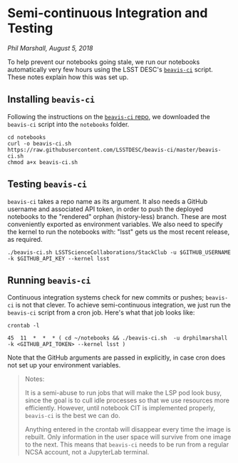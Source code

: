 # Semi-continuous Integration and Testing

_Phil Marshall, August 5, 2018_

To help prevent our notebooks going stale, we run our notebooks automatically very few hours using the LSST DESC's [`beavis-ci`]() script. These notes explain how this was set up. 

## Installing `beavis-ci`
Following the instructions on the [`beavis-ci` repo](https://github.com/LSSTDESC/beavis-ci), we downloaded the `beavis-ci` script into the `notebooks` folder.
```
cd notebooks
curl -o beavis-ci.sh https://raw.githubusercontent.com/LSSTDESC/beavis-ci/master/beavis-ci.sh
chmod a+x beavis-ci.sh
```

## Testing `beavis-ci`
`beavis-ci` takes a repo name as its argument. It also needs a GitHub username and associated API token, in order to push the deployed notebooks to the "rendered" orphan (history-less) branch. These are most conveniently exported as environment variables. We also need to specify the kernel
to run the notebooks with: "lsst" gets us the most recent release, as required.
```
./beavis-ci.sh LSSTScienceCollaborations/StackClub -u $GITHUB_USERNAME -k $GITHUB_API_KEY --kernel lsst
```

## Running `beavis-ci`
Continuous integration systems check for new commits or pushes; `beavis-ci` is not that clever. To achieve semi-continuous integration, we just run the `beavis-ci` script from a cron job. Here's what that job looks like:
```
crontab -l

45  11  *  *  * ( cd ~/notebooks && ./beavis-ci.sh  -u drphilmarshall -k <GITHUB_API_TOKEN> --kernel lsst )
```
Note that the GitHub arguments are passed in explicitly, in case cron does not set up your environment variables. 

> Notes:
>
> It is a semi-abuse to run jobs that will make the LSP pod look busy, since the goal is to cull idle processes so that we use resources more efficiently. However, until notebook CIT is implemented properly, `beavis-ci` is the best we can do.
>
> Anything entered in the crontab will disappear every time the image is rebuilt. Only information in the user space will survive from one image to the next. This means that `beavis-ci` needs to be run from a regular NCSA account, not a JupyterLab terminal.
 
